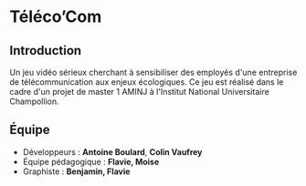 # Téléco’Com

## Introduction

Un jeu vidéo sérieux cherchant à sensibiliser des employés d'une entreprise de télécommunication aux enjeux écologiques.
Ce jeu est réalisé dans le cadre d'un projet de master 1 AMINJ à l'Institut National Universitaire Champollion.

## Équipe
- Développeurs : **Antoine Boulard**, **Colin Vaufrey**
- Équipe pédagogique : **Flavie, Moise**
- Graphiste : **Benjamin, Flavie**
